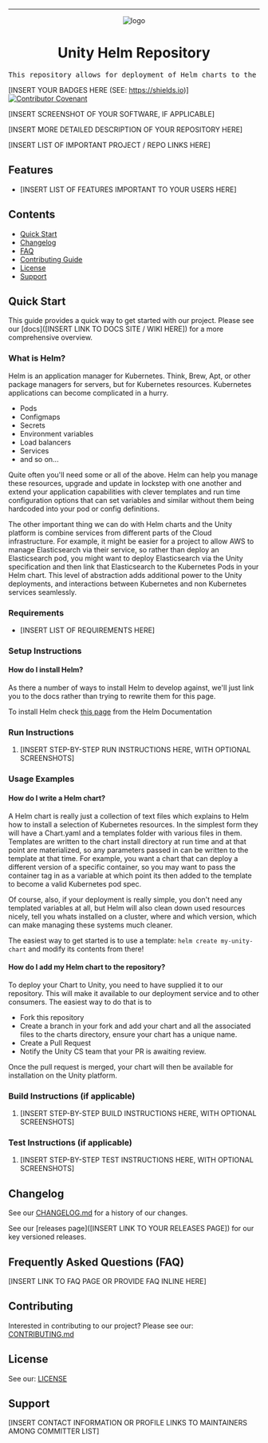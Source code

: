 <!-- Header block for project -->
<hr>

<div align="center">

![logo](https://user-images.githubusercontent.com/3129134/163255685-857aa780-880f-4c09-b08c-4b53bf4af54d.png)

<h1 align="center">Unity Helm Repository</h1>
<!-- ☝️ Replace with your repo name ☝️ -->

</div>

<pre align="center">This repository allows for deployment of Helm charts to the Unity Kubernetes Cluster.</pre>
<!-- ☝️ Replace with a single sentence describing the purpose of your repo / proj ☝️ -->

<!-- Header block for project -->

[INSERT YOUR BADGES HERE (SEE: https://shields.io)] [![Contributor Covenant](https://img.shields.io/badge/Contributor%20Covenant-2.1-4baaaa.svg)](code_of_conduct.md)
<!-- ☝️ Add badges via: https://shields.io e.g. ![](https://img.shields.io/github/your_chosen_action/your_org/your_repo) ☝️ -->

[INSERT SCREENSHOT OF YOUR SOFTWARE, IF APPLICABLE]
<!-- ☝️ Screenshot of your software (if applicable) via ![](https://uri-to-your-screenshot) ☝️ -->

[INSERT MORE DETAILED DESCRIPTION OF YOUR REPOSITORY HERE]
<!-- ☝️ Replace with a more detailed description of your repository, including why it was made and whom its intended for.  ☝️ -->

[INSERT LIST OF IMPORTANT PROJECT / REPO LINKS HERE]
<!-- example links>
[Website](INSERT WEBSITE LINK HERE) | [Docs/Wiki](INSERT DOCS/WIKI SITE LINK HERE) | [Discussion Board](INSERT DISCUSSION BOARD LINK HERE) | [Issue Tracker](INSERT ISSUE TRACKER LINK HERE)
-->

## Features

* [INSERT LIST OF FEATURES IMPORTANT TO YOUR USERS HERE]
  
<!-- ☝️ Replace with a bullet-point list of your features ☝️ -->

## Contents

* [Quick Start](#quick-start)
* [Changelog](#changelog)
* [FAQ](#frequently-asked-questions-faq)
* [Contributing Guide](#contributing)
* [License](#license)
* [Support](#support)

## Quick Start

This guide provides a quick way to get started with our project. Please see our [docs]([INSERT LINK TO DOCS SITE / WIKI HERE]) for a more comprehensive overview.

### What is Helm?

Helm is an application manager for Kubernetes. Think, Brew, Apt, or other package managers for servers, but for Kubernetes resources.
Kubernetes applications can become complicated in a hurry. 

- Pods
- Configmaps
- Secrets
- Environment variables
- Load balancers
- Services 
- and so on... 

Quite often you'll need some or all of the above. Helm can help you manage these resources, upgrade and update in lockstep with one another and extend your application capabilities with clever templates and run time configuration options that can set variables and similar without them being hardcoded into your pod or config definitions.

The other important thing we can do with Helm charts and the Unity platform is combine services from different parts of the Cloud infrastructure. For example, it might be easier for a project to allow AWS to manage Elasticsearch via their service, so rather than deploy an Elasticsearch pod, you might want to deploy Elasticsearch via the Unity specification and then link that Elasticsearch to the Kubernetes Pods in your Helm chart. This level of abstraction adds additional power to the Unity deployments, and interactions between Kubernetes and non Kubernetes services seamlessly.

### Requirements

* [INSERT LIST OF REQUIREMENTS HERE]
  
<!-- ☝️ Replace with a numbered list of your requirements, including hardware if applicable ☝️ -->

### Setup Instructions

#### How do I install Helm?

As there a number of ways to install Helm to develop against, we'll just link you to the docs rather than trying to rewrite them for this page. 

To install Helm check [this page](https://helm.sh/docs/intro/install/) from the Helm Documentation

### Run Instructions

1. [INSERT STEP-BY-STEP RUN INSTRUCTIONS HERE, WITH OPTIONAL SCREENSHOTS]

<!-- ☝️ Replace with a numbered list of your run instructions, including expected results ☝️ -->

### Usage Examples

#### How do I write a Helm chart?

A Helm chart is really just a collection of text files which explains to Helm how to install a selection of Kubernetes resources. In the simplest form they will have a Chart.yaml and a templates folder with various files in them. Templates are written to the chart install directory at run time and at that point are materialized, so any parameters passed in can be written to the template at that time. For example, you want a chart that can deploy a different version of a specific container, so you may want to pass the container tag in as a variable at which point its then added to the template to become a valid Kubernetes pod spec.

Of course, also, if your deployment is really simple, you don't need any templated variables at all, but Helm will also clean down used resources nicely, tell you whats installed on a cluster, where and which version, which can make managing these systems much cleaner.

The easiest way to get started is to use a template: `helm create my-unity-chart` and modify its contents from there!

#### How do I add my Helm chart to the repository?

To deploy your Chart to Unity, you need to have supplied it to our repository. This will make it available to our deployment service and to other consumers. The easiest way to do that is to 

- Fork this repository
- Create a branch in your fork and add your chart and all the associated files to the charts directory, ensure your chart has a unique name.
- Create a Pull Request
- Notify the Unity CS team that your PR is awaiting review.

Once the pull request is merged, your chart will then be available for installation on the Unity platform.

### Build Instructions (if applicable)

1. [INSERT STEP-BY-STEP BUILD INSTRUCTIONS HERE, WITH OPTIONAL SCREENSHOTS]

<!-- ☝️ Replace with a numbered list of your build instructions, including expected results / outputs with optional screenshots ☝️ -->

### Test Instructions (if applicable)

1. [INSERT STEP-BY-STEP TEST INSTRUCTIONS HERE, WITH OPTIONAL SCREENSHOTS]

<!-- ☝️ Replace with a numbered list of your test instructions, including expected results / outputs with optional screenshots ☝️ -->

## Changelog

See our [CHANGELOG.md](CHANGELOG.md) for a history of our changes.

See our [releases page]([INSERT LINK TO YOUR RELEASES PAGE]) for our key versioned releases.

<!-- ☝️ Replace with links to your changelog and releases page ☝️ -->

## Frequently Asked Questions (FAQ)

[INSERT LINK TO FAQ PAGE OR PROVIDE FAQ INLINE HERE]
<!-- example link to FAQ PAGE>
Questions about our project? Please see our: [FAQ]([INSERT LINK TO FAQ / DISCUSSION BOARD])
-->

<!-- example FAQ inline format>
1. Question 1
   - Answer to question 1
2. Question 2
   - Answer to question 2
-->

<!-- example FAQ inline with no questions yet>
No questions yet. Propose a question to be added here by reaching out to our contributors! See support section below.
-->

<!-- ☝️ Replace with a list of frequently asked questions from your project, or post a link to your FAQ on a discussion board ☝️ -->

## Contributing

Interested in contributing to our project? Please see our: [CONTRIBUTING.md](CONTRIBUTING.md)

## License

See our: [LICENSE](LICENSE)

## Support

[INSERT CONTACT INFORMATION OR PROFILE LINKS TO MAINTAINERS AMONG COMMITTER LIST]

<!-- example list of contacts>
Key points of contact are: [@github-user-1](link to github profile) [@github-user-2](link to github profile)
-->

<!-- ☝️ Replace with the key individuals who should be contacted for questions ☝️ -->


